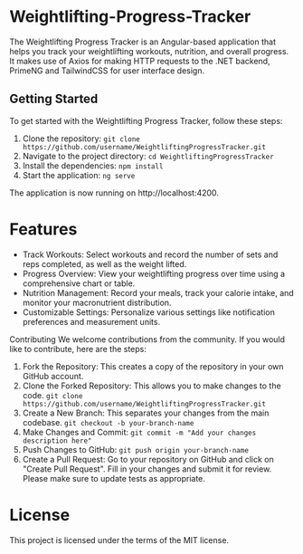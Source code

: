 # Weightlifting-Progress-Tracker
The Weightlifting Progress Tracker is an Angular-based application that helps you track your weightlifting workouts, nutrition, and overall progress. It makes use of Axios for making HTTP requests to the .NET backend, PrimeNG and TailwindCSS for user interface design.

## Getting Started

To get started with the Weightlifting Progress Tracker, follow these steps:

1. Clone the repository:
  ``` git clone https://github.com/username/WeightliftingProgressTracker.git ```
2. Navigate to the project directory:
  ``` cd WeightliftingProgressTracker ```
3. Install the dependencies:
  ``` npm install ```
4. Start the application:
   ``` ng serve ```

The application is now running on http://localhost:4200.

# Features

- Track Workouts: Select workouts and record the number of sets and reps completed, as well as the weight lifted.
- Progress Overview: View your weightlifting progress over time using a comprehensive chart or table.
- Nutrition Management: Record your meals, track your calorie intake, and monitor your macronutrient distribution.
- Customizable Settings: Personalize various settings like notification preferences and measurement units.

Contributing
We welcome contributions from the community. If you would like to contribute, here are the steps:

1. Fork the Repository: This creates a copy of the repository in your own GitHub account. 
2. Clone the Forked Repository: This allows you to make changes to the code. ``` git clone https://github.com/username/WeightliftingProgressTracker.git ```
3. Create a New Branch: This separates your changes from the main codebase. ``` git checkout -b your-branch-name ```
4. Make Changes and Commit: ``` git commit -m "Add your changes description here" ```
5. Push Changes to GitHub: ``` git push origin your-branch-name ```
6. Create a Pull Request: Go to your repository on GitHub and click on "Create Pull Request". Fill in your changes and submit it for review.
Please make sure to update tests as appropriate.

# License
This project is licensed under the terms of the MIT license.
